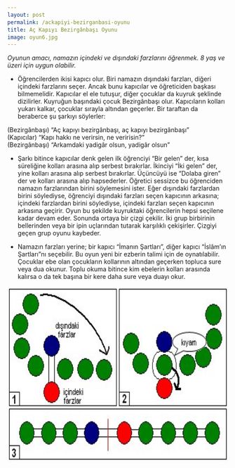 ```yaml
---
layout: post
permalink: /ackapiyi-bezirganbasi-oyunu
title: Aç Kapıyı Bezirgânbaşı Oyunu
image: oyun6.jpg
---
```


*Oyunun amacı, namazın içindeki ve dışındaki farzlarını öğrenmek. 8 yaş ve üzeri için uygun olabilir.*

 

* Öğrencilerden ikisi kapıcı olur. Biri namazın dışındaki farzları, diğeri içindeki farzlarını seçer. Ancak bunu kapıcılar ve öğreticiden başkası bilmemelidir. Kapıcılar el ele tutuşur, diğer çocuklar da kuyruk şeklinde dizilirler. Kuyruğun başındaki çocuk Bezirgânbaşı olur. Kapıcıların kolları yukarı kalkar, çocuklar sırayla altından geçerler. Bir taraftan da beraberce şu şarkıyı söylerler:

(Bezirgânbaşı) “Aç kapıyı bezirgânbaşı, aç kapıyı bezirgânbaşı”  
(Kapıcılar) “Kapı hakkı ne verirsin, ne veririsin?”  
(Bezirgânbaşı) “Arkamdaki yadigâr olsun, yadigâr olsun”

* Şarkı bitince kapıcılar denk gelen ilk öğrenciyi “Bir gelen” der, kısa süreliğine kolları arasına alıp serbest bırakırlar. İkinciyi “İki gelen” der, yine kolları arasına alıp serbest bırakırlar. Üçüncüyü ise “Dolaba giren” der ve kolları arasına alıp hapsederler. Öğretici sessizce bu öğrenciden namazın farzlarından birini söylemesini ister. Eğer dışındaki farzlardan birini söylediyse, öğrenciyi dışındaki farzları seçen kapıcının arkasına; içindeki farzlardan birini söylediyse, içindeki farzları seçen kapıcının arkasına geçirir. Oyun bu şekilde kuyruktaki öğrencilerin hepsi seçilene kadar devam eder. Sonunda ortaya bir çizgi çekilir. İki grup birbirinin bellerinden veya bir ipin uçlarından tutarak karşılıklı çekişirler. Çizgiyi geçen grup oyunu kaybeder.

* Namazın farzları yerine; bir kapıcı “İmanın Şartları”, diğer kapıcı “İslâm’ın Şartları”nı seçebilir. Bu oyun yeni bir ezberin talimi için de oynatılabilir. Çocuklar ebe olan çocukların kollarının altından geçerken topluca sure veya dua okunur. Toplu okuma bitince kim ebelerin kolları arasında kalırsa o da tek başına bir kere daha sure veya duayı okur.

<img src="/images/bezirganbasi.jpg" alt="bezirganbasi" title="bezirganbasi" style="width:650px;height:400px;"/>